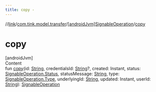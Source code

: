 ```yaml
---
title: copy -
---
```

//[link](../../index.md)/[com.tink.model.transfer](../index.md)/[[androidJvm]SignableOperation](index.md)/[copy](copy.md)



# copy  
[androidJvm]  
Content  
fun [copy](copy.md)(id: [String](https://kotlinlang.org/api/latest/jvm/stdlib/kotlin/-string/index.html), credentialsId: [String](https://kotlinlang.org/api/latest/jvm/stdlib/kotlin/-string/index.html)?, created: Instant, status: [SignableOperation.Status](-status/index.md), statusMessage: [String](https://kotlinlang.org/api/latest/jvm/stdlib/kotlin/-string/index.html), type: [SignableOperation.Type](-type/index.md), underlyingId: [String](https://kotlinlang.org/api/latest/jvm/stdlib/kotlin/-string/index.html), updated: Instant, userId: [String](https://kotlinlang.org/api/latest/jvm/stdlib/kotlin/-string/index.html)): [SignableOperation](index.md)  



